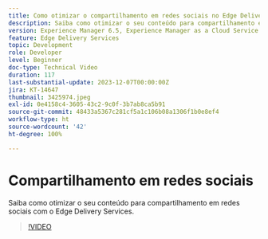 ```yaml
---
title: Como otimizar o compartilhamento em redes sociais no Edge Delivery Services
description: Saiba como otimizar o seu conteúdo para compartilhamento em redes sociais com o Edge Delivery Services.
version: Experience Manager 6.5, Experience Manager as a Cloud Service
feature: Edge Delivery Services
topic: Development
role: Developer
level: Beginner
doc-type: Technical Video
duration: 117
last-substantial-update: 2023-12-07T00:00:00Z
jira: KT-14647
thumbnail: 3425974.jpeg
exl-id: 0e4158c4-3605-43c2-9c0f-3b7ab8ca5b91
source-git-commit: 48433a5367c281cf5a1c106b08a1306f1b0e8ef4
workflow-type: ht
source-wordcount: '42'
ht-degree: 100%

---
```


# Compartilhamento em redes sociais

Saiba como otimizar o seu conteúdo para compartilhamento em redes sociais com o Edge Delivery Services.

>[!VIDEO](https://video.tv.adobe.com/v/3439442/?learn=on&captions=por_br)
